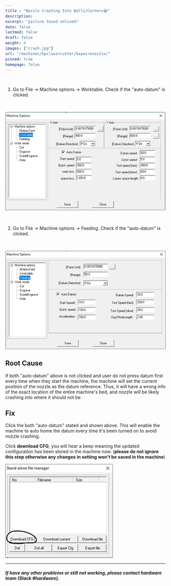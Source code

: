 ```yaml
---
title : "Nozzle Crashing Into Walls/Corners😭"
description: 
excerpt: "picture found online🤓"
date: false
lastmod: false
draft: false
weight: 4
images: ["crash.jpg"]
url: "/machines/hpclasercutter/haywirenozzle/"
pinned: true
homepage: false
---
```

<br>

1. Go to File -> Machine options -> Worktable. Check if the "auto-datum" is clicked.

<br>

![worktable](worktable.PNG)

<br>

2. Go to File -> Machine options -> Feeding. Check if the "auto-datum" is clicked.

<br>

![feeding](feeding.PNG)

## Root Cause

If both "auto-datum" above is not clicked and user do not press datum first every time when they start the machine, the machine will set the current position of the nozzle as the datum reference. Thus, it will have a wrong info of the exact location of the entire machine's bed, and nozzle will be likely crashing into where it should not be.

## Fix

Click the both "auto-datum" stated and shown above. This will enable the machine to auto home the datum every time it's been turned on to avoid nozzle crashing. 

Click **download CFG**, you will hear a beep meaning the updated configuration has been stored in the machine now. (**please do not ignore this step otherwise any changes in setting won't be saved in the machine**)

![cfg](cfg.jpeg)

---

##### If have any other problems or still not working, please contact hardware team (Slack #hardware).
